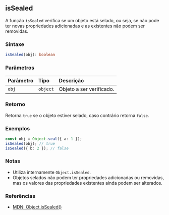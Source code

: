 ## isSealed

A função `isSealed` verifica se um objeto está selado, ou seja, se não pode ter novas propriedades adicionadas e as existentes não podem ser removidas.

### Sintaxe

```typescript
isSealed(obj): boolean
```

### Parâmetros

| Parâmetro | Tipo     | Descrição                      |
| :-------- | :------- | :-----------------------------|
| `obj`     | `object` | Objeto a ser verificado.       |

### Retorno

Retorna `true` se o objeto estiver selado, caso contrário retorna `false`.

### Exemplos

```typescript
const obj = Object.seal({ a: 1 });
isSealed(obj); // true
isSealed({ b: 2 }); // false
```

### Notas

- Utiliza internamente `Object.isSealed`.
- Objetos selados não podem ter propriedades adicionadas ou removidas, mas os valores das propriedades existentes ainda podem ser alterados.

### Referências
- [MDN: Object.isSealed()](https://developer.mozilla.org/pt-BR/docs/Web/JavaScript/Reference/Global_Objects/Object/isSealed)